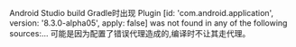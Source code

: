 Android Studio build Gradle时出现 Plugin [id: 'com.android.application', version: '8.3.0-alpha05', apply: false] was not found in any of the following sources:...
可能是因为配置了错误代理造成的,编译时不让其走代理。